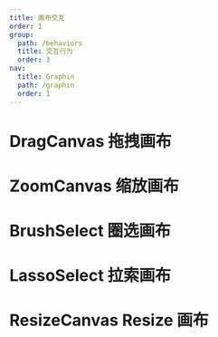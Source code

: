 ```yaml
---
title: 画布交互
order: 1
group:
  path: /behaviors
  title: 交互行为
  order: 3
nav:
  title: Graphin
  path: /graphin
  order: 1
---
```


# DragCanvas 拖拽画布

<API src='../../src/behaviors/DragCanvas.tsx'>

# ZoomCanvas 缩放画布

<API src='../../src/behaviors/ZoomCanvas.tsx'>

# BrushSelect 圈选画布

<API src='../../src/behaviors/BrushSelect.tsx'>

# LassoSelect 拉索画布

<API src='../../src/behaviors/LassoSelect.tsx'>

# ResizeCanvas Resize 画布

<API src='../../src/behaviors/ResizeCanvas.tsx'>
